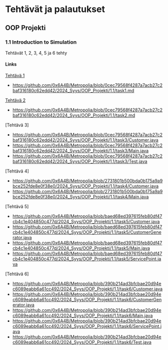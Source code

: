 # Tehtävät ja palautukset


## OOP Projekti


### 1.1 Introduction to Simulation


Tehtävät 1, 2, 3, 4, 5 ja 6 tehty


#### Links

[Tehtävä 1](https://github.com/0x6A4B/Metropolia/blob/0cec79568f4287a7acb27c2baf316180c62edd42/2024_Syys/OOP_Projekti/1.1/task1.md)

- https://github.com/0x6A4B/Metropolia/blob/0cec79568f4287a7acb27c2baf316180c62edd42/2024_Syys/OOP_Projekti/1.1/task1.md


[Tehtävä 2](https://github.com/0x6A4B/Metropolia/blob/0cec79568f4287a7acb27c2baf316180c62edd42/2024_Syys/OOP_Projekti/1.1/task2.md)

- https://github.com/0x6A4B/Metropolia/blob/0cec79568f4287a7acb27c2baf316180c62edd42/2024_Syys/OOP_Projekti/1.1/task2.md


[Tehtävä 3]

- https://github.com/0x6A4B/Metropolia/blob/0cec79568f4287a7acb27c2baf316180c62edd42/2024_Syys/OOP_Projekti/1.1/task3/Customer.java
- https://github.com/0x6A4B/Metropolia/blob/0cec79568f4287a7acb27c2baf316180c62edd42/2024_Syys/OOP_Projekti/1.1/task3/Main.java
- https://github.com/0x6A4B/Metropolia/blob/0cec79568f4287a7acb27c2baf316180c62edd42/2024_Syys/OOP_Projekti/1.1/task3/Test.java


[Tehtävä 4]

- https://github.com/0x6A4B/Metropolia/blob/2731801b500bda0b175a9a9bce252fde8e0f38e0/2024_Syys/OOP_Projekti/1.1/task4/Customer.java
- https://github.com/0x6A4B/Metropolia/blob/2731801b500bda0b175a9a9bce252fde8e0f38e0/2024_Syys/OOP_Projekti/1.1/task4/Main.java


[Tehtävä 5]

- https://github.com/0x6A4B/Metropolia/blob/baed68ed397615feb80df47cb4c1e404850c477d/2024_Syys/OOP_Projekti/1.1/task5/Customer.java
- https://github.com/0x6A4B/Metropolia/blob/baed68ed397615feb80df47cb4c1e404850c477d/2024_Syys/OOP_Projekti/1.1/task5/CustomerGenerator.java
- https://github.com/0x6A4B/Metropolia/blob/baed68ed397615feb80df47cb4c1e404850c477d/2024_Syys/OOP_Projekti/1.1/task5/Main.java
- https://github.com/0x6A4B/Metropolia/blob/baed68ed397615feb80df47cb4c1e404850c477d/2024_Syys/OOP_Projekti/1.1/task5/ServicePoint.java


[Tehtävä 6]

- https://github.com/0x6A4B/Metropolia/blob/390b214ad3bfcbae20d94ec6089eabb6a61cc492/2024_Syys/OOP_Projekti/1.1/task6/Customer.java
- https://github.com/0x6A4B/Metropolia/blob/390b214ad3bfcbae20d94ec6089eabb6a61cc492/2024_Syys/OOP_Projekti/1.1/task6/CustomerGenerator.java
- https://github.com/0x6A4B/Metropolia/blob/390b214ad3bfcbae20d94ec6089eabb6a61cc492/2024_Syys/OOP_Projekti/1.1/task6/Main.java
- https://github.com/0x6A4B/Metropolia/blob/390b214ad3bfcbae20d94ec6089eabb6a61cc492/2024_Syys/OOP_Projekti/1.1/task6/ServicePoint.java
- https://github.com/0x6A4B/Metropolia/blob/390b214ad3bfcbae20d94ec6089eabb6a61cc492/2024_Syys/OOP_Projekti/1.1/task6/Test.java




